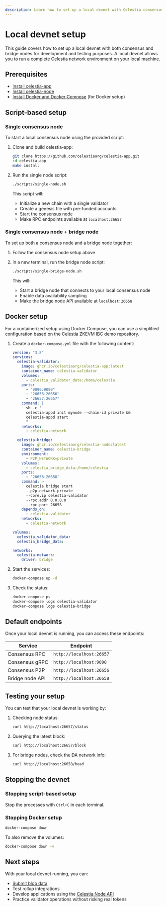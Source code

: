```yaml
---
description: Learn how to set up a local devnet with Celestia consensus and bridge nodes.
---
```


# Local devnet setup

This guide covers how to set up a local devnet with both consensus and bridge
nodes for development and testing purposes. A local devnet allows you to run a
complete Celestia network environment on your local machine.

## Prerequisites

- [Install celestia-app](/how-to-guides/celestia-app.md)
- [Install celestia-node](/how-to-guides/celestia-node.md)
- [Install Docker and Docker Compose](https://docs.docker.com/get-docker)
  (for Docker setup)

## Script-based setup

### Single consensus node

To start a local consensus node using the provided script:

1. Clone and build celestia-app:

   ```bash
   git clone https://github.com/celestiaorg/celestia-app.git
   cd celestia-app
   make install
   ```

2. Run the single node script:

   ```bash
   ./scripts/single-node.sh
   ```

   This script will:

   - Initialize a new chain with a single validator
   - Create a genesis file with pre-funded accounts
   - Start the consensus node
   - Make RPC endpoints available at `localhost:26657`

### Single consensus node + bridge node

To set up both a consensus node and a bridge node together:

1. Follow the consensus node setup above

2. In a new terminal, run the bridge node script:

   ```bash
   ./scripts/single-bridge-node.sh
   ```

   This will:

   - Start a bridge node that connects to your local consensus node
   - Enable data availability sampling
   - Make the bridge node API available at `localhost:26658`

## Docker setup

For a containerized setup using Docker Compose, you can use a simplified
configuration based on the Celestia ZKEVM IBC demo repository.

1. Create a `docker-compose.yml` file with the following content:

   ```yaml
   version: "3.8"
   services:
     celestia-validator:
       image: ghcr.io/celestiaorg/celestia-app:latest
       container_name: celestia-validator
       volumes:
         - celestia_validator_data:/home/celestia
       ports:
         - "9090:9090"
         - "26656:26656"
         - "26657:26657"
       command: |
         sh -c "
         celestia-appd init mynode --chain-id private &&
         celestia-appd start
         "
       networks:
         - celestia-network

     celestia-bridge:
       image: ghcr.io/celestiaorg/celestia-node:latest
       container_name: celestia-bridge
       environment:
         - P2P_NETWORK=private
       volumes:
         - celestia_bridge_data:/home/celestia
       ports:
         - "26658:26658"
       command: >
         celestia bridge start
         --p2p.network private
         --core.ip celestia-validator
         --rpc.addr 0.0.0.0
         --rpc.port 26658
       depends_on:
         - celestia-validator
       networks:
         - celestia-network

   volumes:
     celestia_validator_data:
     celestia_bridge_data:

   networks:
     celestia-network:
       driver: bridge
   ```

2. Start the services:

   ```bash
   docker-compose up -d
   ```

3. Check the status:

   ```bash
   docker-compose ps
   docker-compose logs celestia-validator
   docker-compose logs celestia-bridge
   ```

## Default endpoints

Once your local devnet is running, you can access these endpoints:

| Service         | Endpoint                 |
| --------------- | ------------------------ |
| Consensus RPC   | `http://localhost:26657` |
| Consensus gRPC  | `http://localhost:9090`  |
| Consensus P2P   | `http://localhost:26656` |
| Bridge node API | `http://localhost:26658` |

## Testing your setup

You can test that your local devnet is working by:

1. Checking node status:

   ```bash
   curl http://localhost:26657/status
   ```

2. Querying the latest block:

   ```bash
   curl http://localhost:26657/block
   ```

3. For bridge nodes, check the DA network info:

   ```bash
   curl http://localhost:26658/head
   ```

## Stopping the devnet

### Stopping script-based setup

Stop the processes with `Ctrl+C` in each terminal.

### Stopping Docker setup

```bash
docker-compose down
```

To also remove the volumes:

```bash
docker-compose down -v
```

## Next steps

With your local devnet running, you can:

- [Submit blob data](/how-to-guides/submit-data.md)
- Test rollup integrations
- Develop applications using the [Celestia Node API](/tutorials/node-api.md)
- Practice validator operations without risking real tokens

